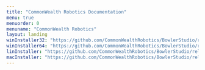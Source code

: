 ```yaml
---
title: "CommonWealth Robotics Documentation"
menu: true
menuorder: 0
menuname: "CommonWealth Robotics"
layout: landing
winInstaller32: "https://github.com/CommonWealthRobotics/BowlerStudio/releases/download/0.30.0/Windows-32-BowlerStudio-0.30.0.exe"
winInstaller64: "https://github.com/CommonWealthRobotics/BowlerStudio/releases/download/0.30.0/Windows-64-BowlerStudio-0.30.0.exe"
linInstaller: "https://github.com/CommonWealthRobotics/BowlerStudio/releases/download/0.30.0/Ubuntu-BowlerStudio-0.30.0.deb"
macInstaller: "https://github.com/CommonWealthRobotics/BowlerStudio/releases/download/0.30.0/MacOSX-BowlerStudio-0.30.0.zip"
---
```


